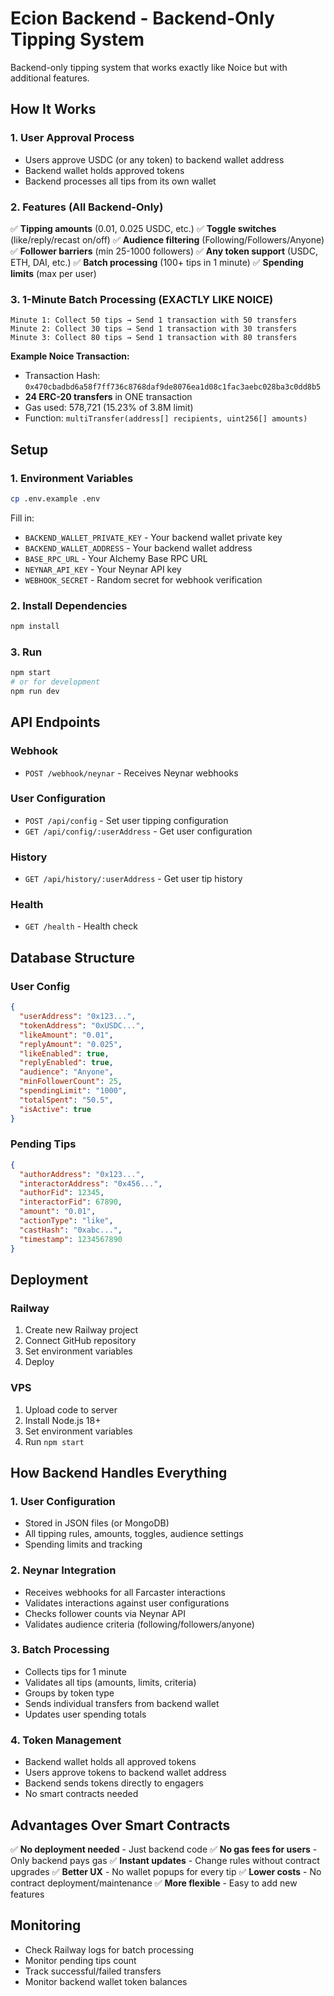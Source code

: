 # Ecion Backend - Backend-Only Tipping System

Backend-only tipping system that works exactly like Noice but with additional features.

## How It Works

### 1. User Approval Process
- Users approve USDC (or any token) to backend wallet address
- Backend wallet holds approved tokens
- Backend processes all tips from its own wallet

### 2. Features (All Backend-Only)
✅ **Tipping amounts** (0.01, 0.025 USDC, etc.)
✅ **Toggle switches** (like/reply/recast on/off)
✅ **Audience filtering** (Following/Followers/Anyone)
✅ **Follower barriers** (min 25-1000 followers)
✅ **Any token support** (USDC, ETH, DAI, etc.)
✅ **Batch processing** (100+ tips in 1 minute)
✅ **Spending limits** (max per user)

### 3. 1-Minute Batch Processing (EXACTLY LIKE NOICE)
```
Minute 1: Collect 50 tips → Send 1 transaction with 50 transfers
Minute 2: Collect 30 tips → Send 1 transaction with 30 transfers  
Minute 3: Collect 80 tips → Send 1 transaction with 80 transfers
```

**Example Noice Transaction:**
- Transaction Hash: `0x470cbadbd6a58f7ff736c8768daf9de8076ea1d08c1fac3aebc028ba3c0dd8b5`
- **24 ERC-20 transfers** in ONE transaction
- Gas used: 578,721 (15.23% of 3.8M limit)
- Function: `multiTransfer(address[] recipients, uint256[] amounts)`

## Setup

### 1. Environment Variables
```bash
cp .env.example .env
```

Fill in:
- `BACKEND_WALLET_PRIVATE_KEY` - Your backend wallet private key
- `BACKEND_WALLET_ADDRESS` - Your backend wallet address
- `BASE_RPC_URL` - Your Alchemy Base RPC URL
- `NEYNAR_API_KEY` - Your Neynar API key
- `WEBHOOK_SECRET` - Random secret for webhook verification

### 2. Install Dependencies
```bash
npm install
```

### 3. Run
```bash
npm start
# or for development
npm run dev
```

## API Endpoints

### Webhook
- `POST /webhook/neynar` - Receives Neynar webhooks

### User Configuration
- `POST /api/config` - Set user tipping configuration
- `GET /api/config/:userAddress` - Get user configuration

### History
- `GET /api/history/:userAddress` - Get user tip history

### Health
- `GET /health` - Health check

## Database Structure

### User Config
```json
{
  "userAddress": "0x123...",
  "tokenAddress": "0xUSDC...",
  "likeAmount": "0.01",
  "replyAmount": "0.025", 
  "likeEnabled": true,
  "replyEnabled": true,
  "audience": "Anyone",
  "minFollowerCount": 25,
  "spendingLimit": "1000",
  "totalSpent": "50.5",
  "isActive": true
}
```

### Pending Tips
```json
{
  "authorAddress": "0x123...",
  "interactorAddress": "0x456...",
  "authorFid": 12345,
  "interactorFid": 67890,
  "amount": "0.01",
  "actionType": "like",
  "castHash": "0xabc...",
  "timestamp": 1234567890
}
```

## Deployment

### Railway
1. Create new Railway project
2. Connect GitHub repository
3. Set environment variables
4. Deploy

### VPS
1. Upload code to server
2. Install Node.js 18+
3. Set environment variables
4. Run `npm start`

## How Backend Handles Everything

### 1. User Configuration
- Stored in JSON files (or MongoDB)
- All tipping rules, amounts, toggles, audience settings
- Spending limits and tracking

### 2. Neynar Integration
- Receives webhooks for all Farcaster interactions
- Validates interactions against user configurations
- Checks follower counts via Neynar API
- Validates audience criteria (following/followers/anyone)

### 3. Batch Processing
- Collects tips for 1 minute
- Validates all tips (amounts, limits, criteria)
- Groups by token type
- Sends individual transfers from backend wallet
- Updates user spending totals

### 4. Token Management
- Backend wallet holds all approved tokens
- Users approve tokens to backend wallet address
- Backend sends tokens directly to engagers
- No smart contracts needed

## Advantages Over Smart Contracts

✅ **No deployment needed** - Just backend code
✅ **No gas fees for users** - Only backend pays gas
✅ **Instant updates** - Change rules without contract upgrades
✅ **Better UX** - No wallet popups for every tip
✅ **Lower costs** - No contract deployment/maintenance
✅ **More flexible** - Easy to add new features

## Monitoring

- Check Railway logs for batch processing
- Monitor pending tips count
- Track successful/failed transfers
- Monitor backend wallet token balances